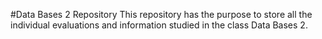 #Data Bases 2 Repository
This repository has the purpose to store all the individual evaluations and information studied in the class Data Bases 2.
